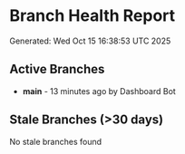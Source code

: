 # Branch Health Report
Generated: Wed Oct 15 16:38:53 UTC 2025

## Active Branches
- **main** - 13 minutes ago by Dashboard Bot

## Stale Branches (>30 days)
No stale branches found
